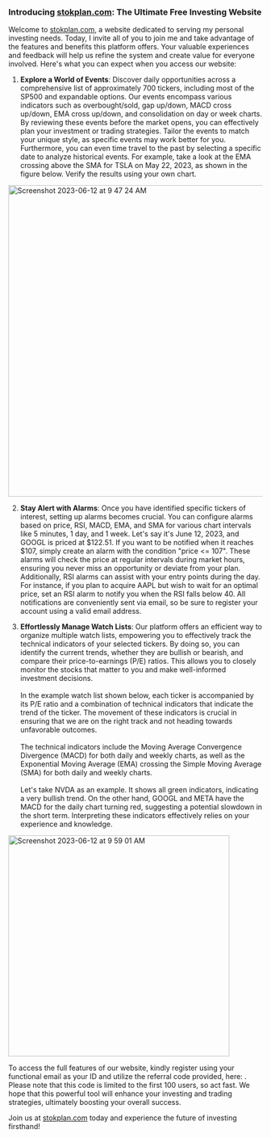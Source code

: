 <h3>Introducing <a href='stokplan.com'>stokplan.com</a>: The Ultimate Free Investing Website</h3>

Welcome to <a href='stokplan.com'>stokplan.com</a>, a website dedicated to serving my personal investing needs. Today, I invite all of you to join me and take advantage of the features and benefits this platform offers. Your valuable experiences and feedback will help us refine the system and create value for everyone involved. Here's what you can expect when you access our website:

1. <b>Explore a World of Events</b>: Discover daily opportunities across a comprehensive list of approximately 700 tickers, including most of the SP500 and expandable options. Our events encompass various indicators such as overbought/sold, gap up/down, MACD cross up/down, EMA cross up/down, and consolidation on day or week charts. By reviewing these events before the market opens, you can effectively plan your investment or trading strategies. Tailor the events to match your unique style, as specific events may work better for you. Furthermore, you can even time travel to the past by selecting a specific date to analyze historical events. For example, take a look at the EMA crossing above the SMA for TSLA on May 22, 2023, as shown in the figure below. Verify the results using your own chart.

<img className="responsive-image" width="617" alt="Screenshot 2023-06-12 at 9 47 24 AM" src="https://github.com/stokplan/stokplan/assets/136750417/087c6bcc-c4a4-40c5-9815-5a51ffb44a55">

<ol start="2"><li><b>Stay Alert with Alarms</b>: Once you have identified specific tickers of interest, setting up alarms becomes crucial. You can configure alarms based on price, RSI, MACD, EMA, and SMA for various chart intervals like 5 minutes, 1 day, and 1 week. Let's say it's June 12, 2023, and GOOGL is priced at $122.51. If you want to be notified when it reaches $107, simply create an alarm with the condition "price <= 107". These alarms will check the price at regular intervals during market hours, ensuring you never miss an opportunity or deviate from your plan. Additionally, RSI alarms can assist with your entry points during the day. For instance, if you plan to acquire AAPL but wish to wait for an optimal price, set an RSI alarm to notify you when the RSI falls below 40. All notifications are conveniently sent via email, so be sure to register your account using a valid email address.</li></ol>
  
<ol start="3"><li><b>Effortlessly Manage Watch Lists</b>: Our platform offers an efficient way to organize multiple watch lists, empowering you to effectively track the technical indicators of your selected tickers. By doing so, you can identify the current trends, whether they are bullish or bearish, and compare their price-to-earnings (P/E) ratios. This allows you to closely monitor the stocks that matter to you and make well-informed investment decisions.<br><br>In the example watch list shown below, each ticker is accompanied by its P/E ratio and a combination of technical indicators that indicate the trend of the ticker. The movement of these indicators is crucial in ensuring that we are on the right track and not heading towards unfavorable outcomes.<br><br>The technical indicators include the Moving Average Convergence Divergence (MACD) for both daily and weekly charts, as well as the Exponential Moving Average (EMA) crossing the Simple Moving Average (SMA) for both daily and weekly charts.<br><br>Let's take NVDA as an example. It shows all green indicators, indicating a very bullish trend. On the other hand, GOOGL and META have the MACD for the daily chart turning red, suggesting a potential slowdown in the short term. Interpreting these indicators effectively relies on your experience and knowledge.</li></ol>

<img className="responsive-image" width="438" alt="Screenshot 2023-06-12 at 9 59 01 AM" src="https://github.com/stokplan/stokplan/assets/136750417/74351495-5fe9-4e82-9596-36a37968e68f">

To access the full features of our website, kindly register using your functional email as your ID and utilize the referral code provided, here: . Please note that this code is limited to the first 100 users, so act fast. We hope that this powerful tool will enhance your investing and trading strategies, ultimately boosting your overall success.

Join us at <a href='stokplan.com'>stokplan.com</a> today and experience the future of investing firsthand!
